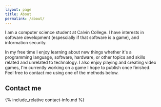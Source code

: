 ```yaml
---
layout: page
title: About
permalink: /about/
---
```


I am a computer science student at Calvin College. I have interests in software development (espescially if that software is a game), and information security.

In my free time I enjoy learning about new things whether it's a programming language, software, hardware, or other topics and skills related and unrelated to technology. I also enjoy playing and creating video games, I'm currently working on a game I hope to publish once finished. Feel free to contact me using one of the methods below.
## Contact me
{% include_relative contact-info.md %}